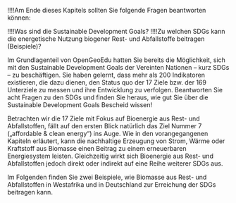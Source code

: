 !!!!Am Ende dieses Kapitels sollten Sie folgende Fragen beantworten können:

!!!!Was sind die Sustainable Development Goals?
!!!!Zu welchen SDGs kann die energetische Nutzung biogener Rest- und Abfallstoffe beitragen (Beispiele)?

Im Grundlagenteil von OpenGeoEdu hatten Sie bereits die Möglichkeit, sich mit den Sustainable Development Goals der Vereinten Nationen – kurz SDGs – zu beschäftigen. Sie haben gelernt, dass mehr als 200 Indikatoren existieren, die dazu dienen, den Status quo der 17 Ziele bzw. der 169 Unterziele zu messen und ihre Entwicklung zu verfolgen. 
Beantworten Sie acht Fragen zu den SDGs und finden Sie heraus, wie gut Sie über die Sustainable Development Goals Bescheid wissen!

Betrachten wir die 17 Ziele mit Fokus auf Bioenergie aus Rest- und Abfallstoffen, fällt auf den ersten Blick natürlich das Ziel Nummer 7 („affordable & clean energy“) ins Auge. Wie in den vorangegangenen Kapiteln erläutert, kann die nachhaltige Erzeugung von Strom, Wärme oder Kraftstoff aus Biomasse einen Beitrag zu einem erneuerbaren Energiesystem leisten. Gleichzeitig wirkt sich Bioenergie aus Rest- und Abfallstoffen jedoch direkt oder indirekt auf eine Reihe weiterer SDGs aus.

Im Folgenden finden Sie zwei Beispiele, wie Biomasse aus Rest- und Abfallstoffen in Westafrika und in Deutschland zur Erreichung der SDGs beitragen kann.

